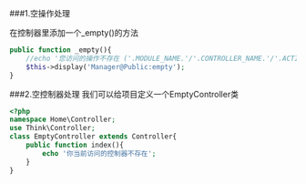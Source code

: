 ###1.空操作处理

在控制器里添加一个_empty()的方法
```php
public function _empty(){
    //echo '您访问的操作不存在 ('.MODULE_NAME.'/'.CONTROLLER_NAME.'/'.ACTION_NAME.')';;
    $this->display('Manager@Public:empty');
}
```

###2.空控制器处理
我们可以给项目定义一个EmptyController类
```php
<?php
namespace Home\Controller;
use Think\Controller;
class EmptyController extends Controller{
    public function index(){
        echo '你当前访问的控制器不存在';
    }
}
```